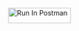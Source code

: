 [<img src="https://run.pstmn.io/button.svg" alt="Run In Postman" style="width: 128px; height: 32px;">](https://god.gw.postman.com/run-collection/41738697-76f66ec2-4c35-4b86-8c7b-8c15de511d4a?action=collection%2Ffork&source=rip_markdown&collection-url=entityId%3D41738697-76f66ec2-4c35-4b86-8c7b-8c15de511d4a%26entityType%3Dcollection%26workspaceId%3D9d7020c2-40a4-4ca3-924b-ac95429ff29d)
